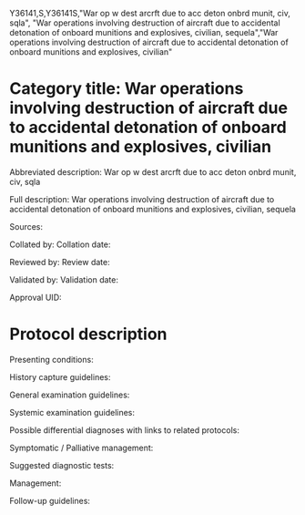 Y36141,S,Y36141S,"War op w dest arcrft due to acc deton onbrd munit, civ, sqla", "War operations involving destruction of aircraft due to accidental detonation of onboard munitions and explosives, civilian, sequela","War operations involving destruction of aircraft due to accidental detonation of onboard munitions and explosives, civilian"
# Category title: War operations involving destruction of aircraft due to accidental detonation of onboard munitions and explosives, civilian

Abbreviated description: War op w dest arcrft due to acc deton onbrd munit, civ, sqla

Full description: War operations involving destruction of aircraft due to accidental detonation of onboard munitions and explosives, civilian, sequela

Sources:

Collated by:
Collation date:

Reviewed by:
Review date:

Validated by:
Validation date:

Approval UID:

# Protocol description

Presenting conditions:

History capture guidelines:

General examination guidelines:

Systemic examination guidelines:

Possible differential diagnoses with links to related protocols:

Symptomatic / Palliative management:

Suggested diagnostic tests:

Management:

Follow-up guidelines:
